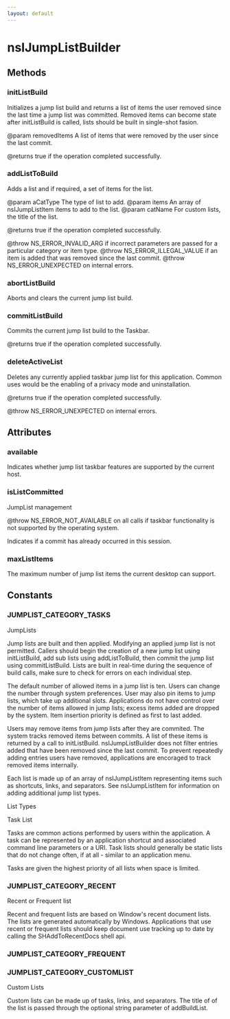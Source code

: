 ```yaml
---
layout: default
---
```


# nsIJumpListBuilder #

## Methods ##

### initListBuild ###

Initializes a jump list build and returns a list of items the user removed
since the last time a jump list was committed. Removed items can become state
after initListBuild is called, lists should be built in single-shot fasion.

@param removedItems
       A list of items that were removed by the user since the last commit.

@returns true if the operation completed successfully.


### addListToBuild ###

Adds a list and if required, a set of items for the list.

@param aCatType
       The type of list to add.
@param items
       An array of nsIJumpListItem items to add to the list.
@param catName
       For custom lists, the title of the list.

@returns true if the operation completed successfully.

@throw NS_ERROR_INVALID_ARG if incorrect parameters are passed for
a particular category or item type.
@throw NS_ERROR_ILLEGAL_VALUE if an item is added that was removed
since the last commit.
@throw NS_ERROR_UNEXPECTED on internal errors.


### abortListBuild ###

Aborts and clears the current jump list build.


### commitListBuild ###

Commits the current jump list build to the Taskbar.

@returns true if the operation completed successfully.


### deleteActiveList ###

Deletes any currently applied taskbar jump list for this application.
Common uses would be the enabling of a privacy mode and uninstallation.

@returns true if the operation completed successfully.

@throw NS_ERROR_UNEXPECTED on internal errors.


## Attributes ##

### available ###

Indicates whether jump list taskbar features are supported by the current
host.


### isListCommitted ###

JumpList management

@throw NS_ERROR_NOT_AVAILABLE on all calls if taskbar functionality
is not supported by the operating system.


Indicates if a commit has already occurred in this session.


### maxListItems ###

The maximum number of jump list items the current desktop can support.


## Constants ##

### JUMPLIST_CATEGORY_TASKS ###

JumpLists

Jump lists are built and then applied. Modifying an applied jump list is not
permitted. Callers should begin the creation of a new jump list using
initListBuild, add sub lists using addListToBuild, then commit the jump list
using commitListBuild. Lists are built in real-time during the sequence of
build calls, make sure to check for errors on each individual step.

The default number of allowed items in a jump list is ten. Users can change
the number through system preferences. User may also pin items to jump lists,
which take up additional slots. Applications do not have control over the
number of items allowed in jump lists; excess items added are dropped by the
system. Item insertion priority is defined as first to last added. 

Users may remove items from jump lists after they are commited. The system
tracks removed items between commits. A list of these items is returned by
a call to initListBuild. nsIJumpListBuilder does not filter entries added that
have been removed since the last commit. To prevent repeatedly adding entries
users have removed, applications are encoraged to track removed items 
internally.

Each list is made up of an array of nsIJumpListItem representing items
such as shortcuts, links, and separators. See nsIJumpListItem for information
on adding additional jump list types.


List Types


Task List

Tasks are common actions performed by users within the application. A task
can be represented by an application shortcut and associated command line
parameters or a URI. Task lists should generally be static lists that do not
change often, if at all - similar to an application menu.

Tasks are given the highest priority of all lists when space is limited.


### JUMPLIST_CATEGORY_RECENT ###

Recent or Frequent list

Recent and frequent lists are based on Window's recent document lists. The
lists are generated automatically by Windows. Applications that use recent
or frequent lists should keep document use tracking up to date by calling
the SHAddToRecentDocs shell api.


### JUMPLIST_CATEGORY_FREQUENT ###

### JUMPLIST_CATEGORY_CUSTOMLIST ###

Custom Lists

Custom lists can be made up of tasks, links, and separators. The title of
of the list is passed through the optional string parameter of addBuildList.

